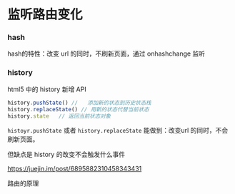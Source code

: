 # 监听路由变化

### hash

hash的特性：改变 url 的同时，不刷新页面，通过 onhashchange 监听





### history

html5 中的 history 新增 API

```javascript
history.pushState()	//	 添加新的状态到历史状态栈
history.replaceState() // 用新的状态代替当前状态
history.state	// 返回当前状态对象
```

`histoyr.pushState` 或者 `history.replaceState` 能做到：改变url 的同时，不会刷新页面。

但缺点是 history 的改变不会触发什么事件



https://juejin.im/post/6895882310458343431

路由的原理